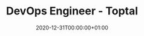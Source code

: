 ---
date: 2020-12-31T00:00:00+01:00
draft: false
title: "DevOps Engineer - Toptal"
jobTitle: "DevOps Engineer"
company: "Toptal"
location: "Remote"
duration: "Dec 2020 - Present"
---